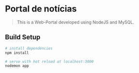# Portal de notícias

> This is a Web-Portal developed using NodeJS and MySQL.

## Build Setup

``` bash
# install dependencies
npm install

# serve with hot reload at localhost:3000
nodemon app

